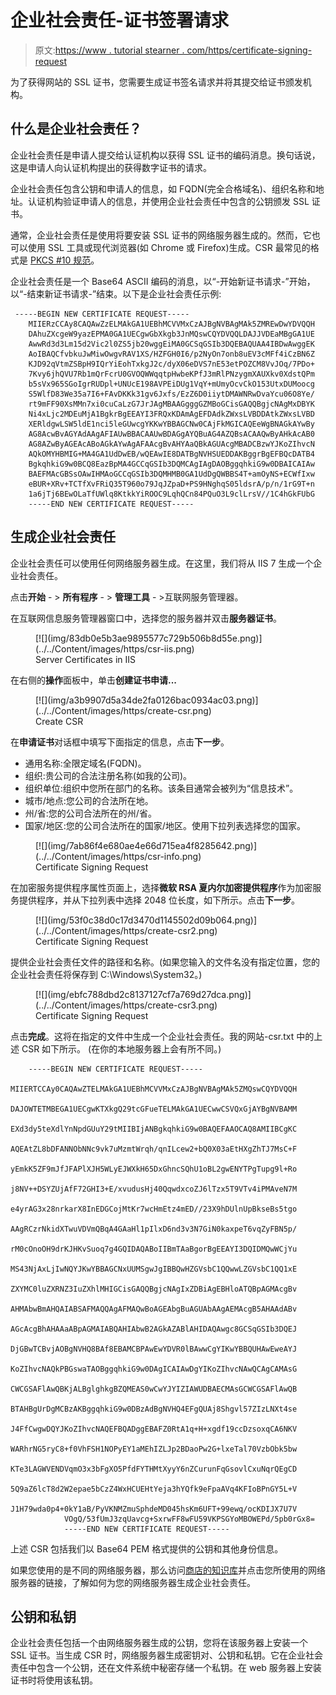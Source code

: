 # 企业社会责任-证书签署请求

> 原文:[https://www . tutorial stearner . com/https/certificate-signing-request](https://www.tutorialsteacher.com/https/certificate-signing-request)

为了获得网站的 SSL 证书，您需要生成证书签名请求并将其提交给证书颁发机构。

## 什么是企业社会责任？

企业社会责任是申请人提交给认证机构以获得 SSL 证书的编码消息。换句话说，这是申请人向认证机构提出的获得数字证书的请求。

企业社会责任包含公钥和申请人的信息，如 FQDN(完全合格域名)、组织名称和地址。认证机构验证申请人的信息，并使用企业社会责任中包含的公钥颁发 SSL 证书。

通常，企业社会责任是使用将要安装 SSL 证书的网络服务器生成的。然而，它也可以使用 SSL 工具或现代浏览器(如 Chrome 或 Firefox)生成。CSR 最常见的格式是 [PKCS #10 规范](https://en.wikipedia.org/wiki/PKCS)。

企业社会责任是一个 Base64 ASCII 编码的消息，以“-开始新证书请求-”开始，以“-结束新证书请求-”结束。以下是企业社会责任示例:

```
 -----BEGIN NEW CERTIFICATE REQUEST-----
    MIIERzCCAy8CAQAwZzELMAkGA1UEBhMCVVMxCzAJBgNVBAgMAk5ZMREwDwYDVQQH
    DAhuZXcgeW9yazEPMA0GA1UECgwGbXkgb3JnMQswCQYDVQQLDAJJVDEaMBgGA1UE
    AwwRd3d3Lm15d2Vic2l0ZS5jb20wggEiMA0GCSqGSIb3DQEBAQUAA4IBDwAwggEK
    AoIBAQCfvbkuJwMiwOwgvRAV1XS/HZFGH0I6/p2NyOn7onb8uEV3cMFf4iCzBN6Z
    KJD92qVtmZSBpH9IQrYiEohTxkgJ2c/dyX06eDVS7nE53etPOZCM8VvJOq/7PDo+
    7Kvy6jhQVU7Rb1mQrFcrU0GVOQWWqqtpHwbeKPfJ3mRlPNzygmXAUXkv0XdstQPm
    b5sVx965SGoIgrRUDpl+UNUcE198AVPEiDUg1VqY+mUmyOcvCkO153UtxDUMoocg
    S5WlfD83We35a7I6+FAvDKKk31gv6Jxfs/EzZ6D0iiytDMAWNRwDvaYcu06O8Ye/
    rt9mFF90XsMMn7xi0cuCaLzG7JrJAgMBAAGgggGZMBoGCisGAQQBgjcNAgMxDBYK
    Ni4xLjc2MDEuMjA1BgkrBgEEAYI3FRQxKDAmAgEFDAdkZWxsLVBDDAtkZWxsLVBD
    XERldgwLSW5ldE1nci5leGUwcgYKKwYBBAGCNw0CAjFkMGICAQEeWgBNAGkAYwBy
    AG8AcwBvAGYAdAAgAFIAUwBBACAAUwBDAGgAYQBuAG4AZQBsACAAQwByAHkAcAB0
    AG8AZwByAGEAcABoAGkAYwAgAFAAcgBvAHYAaQBkAGUAcgMBADCBzwYJKoZIhvcN
    AQkOMYHBMIG+MA4GA1UdDwEB/wQEAwIE8DATBgNVHSUEDDAKBggrBgEFBQcDATB4
    BgkqhkiG9w0BCQ8EazBpMA4GCCqGSIb3DQMCAgIAgDAOBggqhkiG9w0DBAICAIAw
    BAEFMAcGBSsOAwIHMAoGCCqGSIb3DQMHMB0GA1UdDgQWBBS4T+amOyNS+ECWfIxw
    eBUR+XRv+TCTfXvFRiQ35T960o79JqJZpaD+PS9HNghqS05ldsrA/p/n/1rG9T+n
    1a6jTj6BEwOLaTfUWlq8KtkkYiROOC9LqhQCn84PQuO3L9clLrsV//1C4hGkFUbG
    -----END NEW CERTIFICATE REQUEST----- 
```

## 生成企业社会责任

企业社会责任可以使用任何网络服务器生成。在这里，我们将从 IIS 7 生成一个企业社会责任。

点击**开始** - > **所有程序** - > **管理工具** - >互联网服务管理器。

在互联网信息服务管理器窗口中，选择您的服务器并双击**服务器证书**。

<figure>[![](img/83db0e5b3ae9895577c729b506b8d55e.png)](../../Content/images/https/csr-iis.png) 

<figcaption>Server Certificates in IIS</figcaption>

</figure>

在右侧的**操作**面板中，单击**创建证书申请...**

<figure>[![](img/a3b9907d5a34de2fa0126bac0934ac03.png)](../../Content/images/https/create-csr.png) 

<figcaption>Create CSR</figcaption>

</figure>

在**申请证书**对话框中填写下面指定的信息，点击**下一步**。

*   通用名称:全限定域名(FQDN)。
*   组织:贵公司的合法注册名称(如我的公司)。
*   组织单位:组织中您所在部门的名称。该条目通常会被列为“信息技术”。
*   城市/地点:您公司的合法所在地。
*   州/省:您的公司合法所在的州/省。
*   国家/地区:您的公司合法所在的国家/地区。使用下拉列表选择您的国家。

<figure>[![](img/7ab86f4e680ae4e66d715ea4f8285642.png)](../../Content/images/https/csr-info.png)

<figcaption>Certificate Signing Request</figcaption>

</figure>

在加密服务提供程序属性页面上，选择**微软 RSA 夏内尔加密提供程序**作为加密服务提供程序，并从下拉列表中选择 2048 位长度，如下所示。点击**下一步**。

<figure>[![](img/53f0c38d0c17d3470d1145502d09b064.png)](../../Content/images/https/create-csr2.png) 

<figcaption>Certificate Signing Request</figcaption>

</figure>

提供企业社会责任文件的路径和名称。(如果您输入的文件名没有指定位置，您的企业社会责任将保存到 C:\Windows\System32。)

<figure>[![](img/ebfc788dbd2c8137127cf7a769d27dca.png)](../../Content/images/https/create-csr3.png) 

<figcaption>Certificate Signing Request</figcaption>

</figure>

点击**完成**。这将在指定的文件中生成一个企业社会责任。我的网站-csr.txt 中的上述 CSR 如下所示。 (在你的本地服务器上会有所不同。)

```
    -----BEGIN NEW CERTIFICATE REQUEST-----
            MIIERTCCAy0CAQAwZTELMAkGA1UEBhMCVVMxCzAJBgNVBAgMAk5ZMQswCQYDVQQH
            DAJOWTETMBEGA1UECgwKTXkgQ29tcGFueTELMAkGA1UECwwCSVQxGjAYBgNVBAMM
            EXd3dy5teXdlYnNpdGUuY29tMIIBIjANBgkqhkiG9w0BAQEFAAOCAQ8AMIIBCgKC
            AQEAtZL8bDFANNObNNc9vk7uMzmtWrqh/qnILcew2+bQ0X03aEtHXgZhTJ7MsC+F
            yEmkK5ZF9mJfJFAPlXJH5WLyEJWXkH65DxGhncSQhU1oBL2gwENYTPgTupg9l+Ro
            j8NV++DSYZUjAfF72GHI3+E/xvudusHj40QqwdxcoZJ6lTzx5T9VTv4iPMAveN7M
            e4yrAG3x28nrkarX8InEDGCojMtKr7wcHmEtz4mED//23X9hDUlnUpBkseBs5tgo
            AAgRCzrNkidXTwuVDVmQBqA4GAaHl1pIlxD6nd3v3N7GiN0kaxpeT6vqZyFBN5p/
            rM0cOnoOH9drKJHKvSuoq7g4GQIDAQABoIIBmTAaBgorBgEEAYI3DQIDMQwWCjYu
            MS43NjAxLjIwNQYJKwYBBAGCNxUUMSgwJgIBBQwHZGVsbC1QQwwLZGVsbC1QQ1xE
            ZXYMC0luZXRNZ3IuZXhlMHIGCisGAQQBgjcNAgIxZDBiAgEBHloATQBpAGMAcgBv
            AHMAbwBmAHQAIABSAFMAQQAgAFMAQwBoAGEAbgBuAGUAbAAgAEMAcgB5AHAAdABv
            AGcAcgBhAHAAaABpAGMAIABQAHIAbwB2AGkAZABlAHIDAQAwgc8GCSqGSIb3DQEJ
            DjGBwTCBvjAOBgNVHQ8BAf8EBAMCBPAwEwYDVR0lBAwwCgYIKwYBBQUHAwEweAYJ
            KoZIhvcNAQkPBGswaTAOBggqhkiG9w0DAgICAIAwDgYIKoZIhvcNAwQCAgCAMAsG
            CWCGSAFlAwQBKjALBglghkgBZQMEAS0wCwYJYIZIAWUDBAECMAsGCWCGSAFlAwQB
            BTAHBgUrDgMCBzAKBggqhkiG9w0DBzAdBgNVHQ4EFgQUAj8Shgvl57ZIzLNXt4se
            J4FfCwgwDQYJKoZIhvcNAQEFBQADggEBAFZ0RtA1q+H+xgdf19ccDzsoxqCA6NKV
            WARhrNG5ryC8+f0VhFSH1NOPyEY1aMEhIZLJp2BDaoPw2G+lxeTal70VzbObk5bw
            KTe3LAGWVENDVqmO3x3bFgXO5PfdFYTHMtXyyY6nZCurunFqGsovlCxuNqrQEgCD
            5Q9aZ6lcT8d2W2epae5bCzZ4WxHCUEHtYeja3hYQfk9eFpaAVq4KFIoBPnGY5L+V
            J1H79wda0p4+0kY1aB/PyVKNMZmuSphdeMD045hsKm6UFT+99ewq/ocKDIJX7U7V
            VOgQ/53fUmJ3zqUavcg+SxrwFF8wFU59VKPSGYoMBOWEPd/5pb0rGx8=
            -----END NEW CERTIFICATE REQUEST----- 

```

上述 CSR 包括我们以 Base64 PEM 格式提供的公钥和其他身份信息。

如果您使用的是不同的网络服务器，那么访问[商店的知识库](https://www.thesslstore.com/knowledgebase/ssl-generate?aid=52914109)并点击您所使用的网络服务器的链接，了解如何为您的网络服务器生成企业社会责任。

## 公钥和私钥

企业社会责任包括一个由网络服务器生成的公钥，您将在该服务器上安装一个 SSL 证书。当生成 CSR 时，网络服务器生成密钥对、公钥和私钥。它在企业社会责任中包含一个公钥，还在文件系统中秘密存储一个私钥。在 web 服务器上安装证书时将使用该私钥。